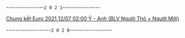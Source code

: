 ----------------` 2 0 2 1 `----------------

[Chung kết Euro 2021 12/07 02:00 Ý - Anh (BLV Người Thỏ + Người Mới)](https://raw.githubusercontent.com/mnha-hls/video-5a.gapo.vn/60eb31b7384f61001ce35513/file.m3u8)

-------------------` 2 0 2 0 `------------------
